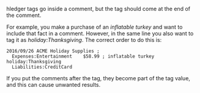 hledger tags go inside a comment, but the tag should come at the end of the comment.

For example, you make a purchase of an _inflatable turkey_ and want to include that fact in a comment. However, in the same line you also want to tag it as _holiday:Thanksgiving_. The correct order to do this is:

```
2016/09/26 ACME Holiday Supplies ; 
  Expenses:Entertainment    $58.99 ; inflatable turkey holiday:Thanksgiving
  Liabilities:CreditCard
```

If you put the comments after the tag, they become part of the tag value, and this can cause unwanted results.
